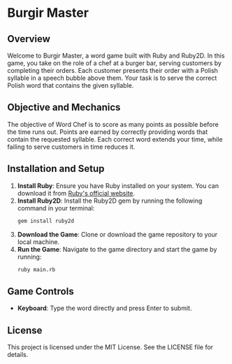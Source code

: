 # Burgir Master

## Overview
Welcome to Burgir Master, a word game built with Ruby and Ruby2D. In this game, you take on the role of a chef at a burger bar, serving customers by completing their orders. Each customer presents their order with a Polish syllable in a speech bubble above them. Your task is to serve the correct Polish word that contains the given syllable.

## Objective and Mechanics
The objective of Word Chef is to score as many points as possible before the time runs out. Points are earned by correctly providing words that contain the requested syllable. Each correct word extends your time, while failing to serve customers in time reduces it.

## Installation and Setup
1. **Install Ruby**: Ensure you have Ruby installed on your system. You can download it from [Ruby's official website](https://www.ruby-lang.org/en/downloads/).
2. **Install Ruby2D**: Install the Ruby2D gem by running the following command in your terminal:
    ```sh
    gem install ruby2d
    ```
3. **Download the Game**: Clone or download the game repository to your local machine.
4. **Run the Game**: Navigate to the game directory and start the game by running:
    ```sh
    ruby main.rb
    ```

## Game Controls
- **Keyboard**: Type the word directly and press Enter to submit.

## License
This project is licensed under the MIT License. See the LICENSE file for details.

